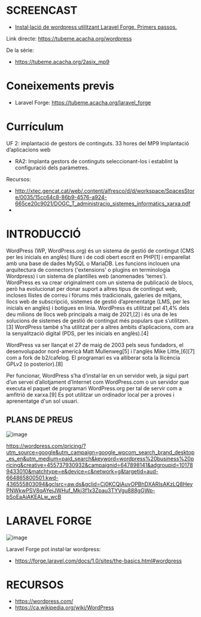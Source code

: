 # SCREENCAST

- [Instal·lació de wordpress utilitzant Laravel Forge. Primers passos.](https://youtu.be/0P2Ty1ycj30)

Link directe: https://tubeme.acacha.org/wordpress

De la sèrie:
- https://tubeme.acacha.org/2asix_mp9

# Coneixements previs

- Laravel Forge: https://tubeme.acacha.org/laravel_forge

# Currículum

UF 2: implantació de gestors de continguts. 33 hores del MP9 Implantació d’aplicacions web
- RA2: Implanta gestors de continguts seleccionant-los i establint la configuració dels paràmetres. 

Recursos:
- http://xtec.gencat.cat/web/.content/alfresco/d/d/workspace/SpacesStore/0035/15cc64c8-86b9-4576-a924-665ce20c9021/DOGC_T_administracio_sistemes_informatics_xarxa.pdf
- 
# INTRODUCCIÓ

WordPress (WP, WordPress.org) és un sistema de gestió de contingut (CMS per les inicials en anglès) lliure i de codi obert escrit en PHP[1] i emparellat amb una base de dades MySQL o MariaDB. Les funcions inclouen una arquitectura de connectors ('extensions' o plugins en terminologia Wordpress) i un sistema de plantilles web (anomenades 'temes'). WordPress es va crear originalment com un sistema de publicació de blocs, però ha evolucionat per donar suport a altres tipus de contingut web, incloses llistes de correu i fòrums més tradicionals, galeries de mitjans, llocs web de subscripció, sistemes de gestió d’aprenentatge (LMS, per les inicials en anglès) i botigues en línia. WordPress és utilitzat pel 41,4% dels deu milions de llocs web principals a maig de 2021,[2] i és una de les solucions de sistemes de gestió de contingut més populars que s’utilitzen.[3] WordPress també s’ha utilitzat per a altres àmbits d’aplicacions, com ara la senyalització digital (PDS, per les inicials en anglès).[4]

WordPress va ser llançat el 27 de maig de 2003 pels seus fundadors, el desenvolupador nord-americà Matt Mullenweg[5] i l'anglès Mike Little,[6][7] com a fork de b2/cafelog. El programari es va alliberar sota la llicència GPLv2 (o posterior).[8]

Per funcionar, WordPress s’ha d’instal·lar en un servidor web, ja sigui part d’un servei d’allotjament d’Internet com WordPress.com o un servidor que executa el paquet de programari WordPress.org per tal de servir com a amfitrió de xarxa.[9] Es pot utilitzar un ordinador local per a proves i aprenentatge d'un sol usuari.

## PLANS DE PREUS

![image](https://user-images.githubusercontent.com/4015406/152493285-f02972f4-cdd8-4da8-891c-55e6588c90be.png)


https://wordpress.com/pricing/?utm_source=google&utm_campaign=google_wpcom_search_brand_desktop_es_en&utm_medium=paid_search&keyword=wordpress%20business%20pricing&creative=455737930932&campaignid=647898141&adgroupid=101789433010&matchtype=e&device=c&network=g&targetid=aud-664865800501:kwd-436555803094&gclsrc=aw.ds&gclid=Cj0KCQiAuvOPBhDXARIsAKzLQ8HeyPNWkwPSV8qAYejJWHuf_Mkj3f1x3Zpau3TYVgu888gGWp-bSoEaAiAKEALw_wcB

# LARAVEL FORGE

![image](https://user-images.githubusercontent.com/4015406/152494084-babc6ce9-d948-4675-9191-478bb866d147.png)


Laravel Forge pot instal·lar wordpress:
- https://forge.laravel.com/docs/1.0/sites/the-basics.html#wordpress

# RECURSOS
- https://wordpress.com/
- https://ca.wikipedia.org/wiki/WordPress

